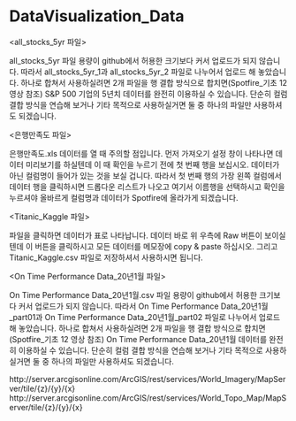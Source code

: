 # DataVisualization_Data

<all_stocks_5yr 파일>

all_stocks_5yr 파일 용량이 github에서 허용한 크기보다 커서 업로드가 되지 않습니다. 따라서 all_stocks_5yr_1과 all_stocks_5yr_2 파일로 나누어서 업로드 해 놓았습니다. 
하나로 합쳐서 사용하실려면 2개 파일을 행 결합 방식으로 합치면(Spotfire_기초 12 영상 참조) S&P 500 기업의 5년치 데이터를 완전히 이용하실 수 있습니다.
단순히 컬럼 결합 방식을 연습해 보거나 기타 목적으로 사용하실거면 둘 중 하나의 파일만 사용하셔도 되겠습니다. 

<은행만족도 파일>

은행만족도.xls 데이터를 열 때 주의할 점입니다. 먼저 가져오기 설정 창이 나타나면 데이터 미리보기를 하실텐데 이 때 확인을 누르기 전에 첫 번째 행을 보십시오. 데이터가 아닌 컬럼명이 들어가 있는 것을 보실 겁니다. 따라서 첫 번째 행의 가장 왼쪽 컬럼에서 데이터 행을 클릭하시면 드롭다운 리스트가 나오고 여기서 이름행을 선택하시고 확인을 누르셔야 올바르게 컬럼명과 데이터가 Spotfire에 올라가게 되겠습니다. 

<Titanic_Kaggle 파일>

파일을 클릭하면 데이터가 표로 나타납니다. 데이터 바로 위 우측에 Raw 버튼이 보이실텐데 이 버튼을 클릭하시고 모든 데이터를 메모장에 copy & paste 하십시오. 그리고 Titanic_Kaggle.csv 파일로 저장하셔서 사용하시면 됩니다.

<On Time Performance Data_20년1월 파일>

On Time Performance Data_20년1월.csv 파일 용량이 github에서 허용한 크기보다 커서 업로드가 되지 않습니다. 
따라서 On Time Performance Data_20년1월_part01과 On Time Performance Data_20년1월_part02 파일로 나누어서 업로드 해 놓았습니다. 
하나로 합쳐서 사용하실려면 2개 파일을 행 결합 방식으로 합치면(Spotfire_기초 12 영상 참조) On Time Performance Data_20년1월 데이터를 완전히 이용하실 수 있습니다. 
단순히 컬럼 결합 방식을 연습해 보거나 기타 목적으로 사용하실거면 둘 중 하나의 파일만 사용하셔도 되겠습니다.

<Example URLs of TMS Layer>
http://server.arcgisonline.com/ArcGIS/rest/services/World_Imagery/MapServer/tile/{z}/{y}/{x}
http://server.arcgisonline.com/ArcGIS/rest/services/World_Topo_Map/MapServer/tile/{z}/{y}/{x}
